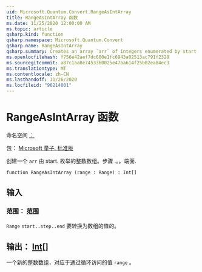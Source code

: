 ```yaml
---
uid: Microsoft.Quantum.Convert.RangeAsIntArray
title: RangeAsIntArray 函数
ms.date: 11/25/2020 12:00:00 AM
ms.topic: article
qsharp.kind: function
qsharp.namespace: Microsoft.Quantum.Convert
qsharp.name: RangeAsIntArray
qsharp.summary: Creates an array `arr` of integers enumerated by start..step..end.
ms.openlocfilehash: f756e42aef7dc600e1fc6943a02513ac791f2320
ms.sourcegitcommit: a87c1aa8e7453360025e47ba614f25b02ea84ec3
ms.translationtype: MT
ms.contentlocale: zh-CN
ms.lasthandoff: 11/26/2020
ms.locfileid: "96214001"
---
```

# <a name="rangeasintarray-function"></a>RangeAsIntArray 函数

命名空间 [：](xref:Microsoft.Quantum.Convert)

包： [Microsoft 量子. 标准版](https://nuget.org/packages/Microsoft.Quantum.Standard)


创建一个 `arr` 由 start. 枚举的整数数组。步骤 .。。端面.

```qsharp
function RangeAsIntArray (range : Range) : Int[]
```


## <a name="input"></a>输入

### <a name="range--range"></a>范围： [范围](xref:microsoft.quantum.lang-ref.range)

`Range` `start..step..end` 要转换为数组的值的。



## <a name="output--int"></a>输出： [Int](xref:microsoft.quantum.lang-ref.int)[]

一个新的整数数组，对应于通过循环访问的值 `range` 。